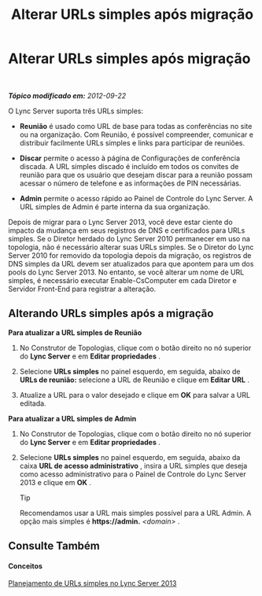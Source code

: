 ﻿---
title: Alterar URLs simples após migração
TOCTitle: Alterar URLs simples após migração
ms:assetid: addb0dc8-8324-42b1-9a00-f4bd14fdf5c0
ms:mtpsurl: https://technet.microsoft.com/pt-br/library/JJ721844(v=OCS.15)
ms:contentKeyID: 49886361
ms.date: 05/19/2016
mtps_version: v=OCS.15
ms.translationtype: HT
---

# Alterar URLs simples após migração

 

_**Tópico modificado em:** 2012-09-22_

O Lync Server suporta três URLs simples:

  - **Reunião** é usado como URL de base para todas as conferências no site ou na organização. Com Reunião, é possível compreender, comunicar e distribuir facilmente URLs simples e links para participar de reuniões.

  - **Discar** permite o acesso à página de Configurações de conferência discada. A URL simples discado é incluído em todos os convites de reunião para que os usuário que desejam discar para a reunião possam acessar o número de telefone e as informações de PIN necessárias.

  - **Admin** permite o acesso rápido ao Painel de Controle do Lync Server. A URL simples de Admin é parte interna da sua organização.

Depois de migrar para o Lync Server 2013, você deve estar ciente do impacto da mudança em seus registros de DNS e certificados para URLs simples. Se o Diretor herdado do Lync Server 2010 permanecer em uso na topologia, não é necessário alterar suas URLs simples. Se o Diretor do Lync Server 2010 for removido da topologia depois da migração, os registros de DNS simples da URL devem ser atualizados para que apontem para um dos pools do Lync Server 2013. No entanto, se você alterar um nome de URL simples, é necessário executar Enable-CsComputer em cada Diretor e Servidor Front-End para registrar a alteração.

## Alterando URLs simples após a migração

**Para atualizar a URL simples de Reunião**

1.  No Construtor de Topologias, clique com o botão direito no nó superior do **Lync Server** e em **Editar propriedades** .

2.  Selecione **URLs simples** no painel esquerdo, em seguida, abaixo de **URLs de reunião:** selecione a URL de Reunião e clique em **Editar URL** .

3.  Atualize a URL para o valor desejado e clique em **OK** para salvar a URL editada.

**Para atualizar a URL simples de Admin**

1.  No Construtor de Topologias, clique com o botão direito no nó superior do **Lync Server** e em **Editar propriedades** .

2.  Selecione **URLs simples** no painel esquerdo, em seguida, abaixo da caixa **URL de acesso administrativo** , insira a URL simples que deseja como acesso administrativo para o Painel de Controle do Lync Server 2013 e clique em **OK** .
    

    > [!TIP]
    > Recomendamos usar a URL mais simples possível para a URL Admin. A opção mais simples é <STRONG>https://admin.</STRONG> <EM>&lt;domain&gt;</EM> .



## Consulte Também

#### Conceitos

[Planejamento de URLs simples no Lync Server 2013](lync-server-2013-planning-for-simple-urls.md)

